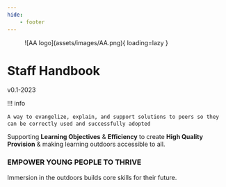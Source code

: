 ```yaml
---
hide:
    - footer
---
```


<figure markdown>
![AA logo](assets/images/AA.png){ loading=lazy }
</figure>

# Staff Handbook

v0.1-2023

!!! info

    A way to evangelize, explain, and support solutions to peers so they can be correctly used and successfully adopted

Supporting **Learning Objectives** & **Efficiency** to create **High Quality Provision** & making learning outdoors accessible to all.

### EMPOWER YOUNG PEOPLE TO THRIVE

Immersion in the outdoors builds core skills for their future.
